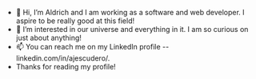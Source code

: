 - 👋 Hi, I’m Aldrich and I am working as a software and web developer. I aspire to be really good at this field!
- 👀 I’m interested in our universe and everything in it. I am so curious on just about anything!
- 📫 You can reach me on my LinkedIn profile -- linkedin.com/in/ajescudero/.
- Thanks for reading my profile!
<!---
drichorino/drichorino is a ✨ special ✨ repository because its `README.md` (this file) appears on your GitHub profile.
You can click the Preview link to take a look at your changes.
--->
